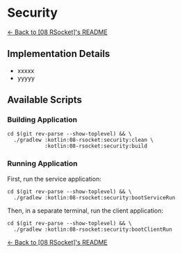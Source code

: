 # Security

[← Back to \[08 RSocket\]'s README](../README.md)

## Implementation Details

- xxxxx
- yyyyy

## Available Scripts

### Building Application

```shell
cd $(git rev-parse --show-toplevel) && \
  ./gradlew :kotlin:08-rsocket:security:clean \
            :kotlin:08-rsocket:security:build
```

### Running Application

First, run the service application:

```shell
cd $(git rev-parse --show-toplevel) && \
  ./gradlew :kotlin:08-rsocket:security:bootServiceRun
```

Then, in a separate terminal, run the client application:

```shell
cd $(git rev-parse --show-toplevel) && \
  ./gradlew :kotlin:08-rsocket:security:bootClientRun
```

[← Back to \[08 RSocket\]'s README](../README.md)

